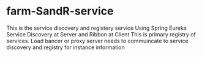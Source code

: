 # farm-SandR-service

This is the service discovery and registery service
Using Spring Eureka Service Discovery at Server and Ribbon at Client
This is primary registry of services.
Load bancer or proxy server needs to commuincate to service discovery and registry for instance information
